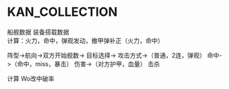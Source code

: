 # KAN_COLLECTION

船舰数据
装备搭载数据   
计算：火力，命中，弹观发动，撤甲弹补正（火力，命中）

阵型->航向->双方开始舰数->
目标选择->
攻击方式->（普通，2连，弹观）
命中->（命中，miss，暴击）
伤害->（对方护甲，血量）
击杀

计算
Wo改中破率
